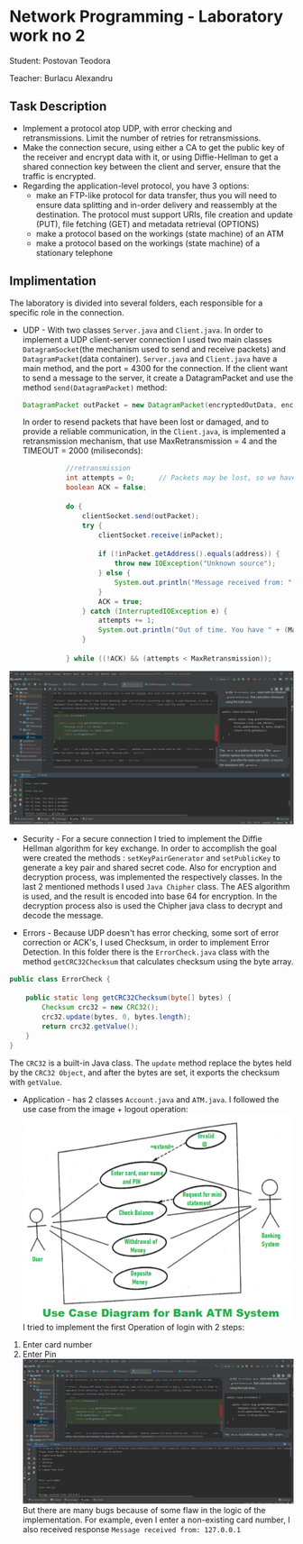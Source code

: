 # Network Programming - Laboratory work no 2

Student: Postovan Teodora

Teacher: Burlacu Alexandru

## Task Description
 * Implement a protocol atop UDP, with error checking and retransmissions. Limit the number of retries for retransmissions.
 * Make the connection secure, using either a CA to get the public key of the receiver and encrypt data with it, or using 
   Diffie-Hellman to get a shared connection key between the client and server, ensure that the traffic is encrypted.
 * Regarding the application-level protocol, you have 3 options:
   - make an FTP-like protocol for data transfer, thus you will need to ensure data splitting and in-order delivery and 
   reassembly at the destination. The protocol must support URIs, file creation and update (PUT), file fetching (GET) and 
   metadata retrieval (OPTIONS)
   - make a protocol based on the workings (state machine) of an ATM
   - make a protocol based on the workings (state machine) of a stationary telephone
   
## Implimentation

The laboratory is divided into several folders, each responsible for a specific role in the connection.

 * UDP - 
    With two classes ```Server.java``` and ```Client.java```. In order to implement a UDP client-server connection I used 
    two main classes ```DatagramSocket```(the mechanism used to send and receive packets) and ```DatagramPacket```(data container).
    ```Server.java``` and ```Client.java``` have a main method, and the port = 4300 for the connection. If the client want 
    to send a message to the server,
    it create a DatagramPacket and use the method ```send(DatagramPacket)``` method:
    ```java
   DatagramPacket outPacket = new DatagramPacket(encryptedOutData, encryptedOutData.length, address, port);
    ```
   In order to resend packets that have been lost or damaged, and to provide a reliable communication, in the ```Client.java```,
   is implemented a retransmission mechanism, that use MaxRetransmission = 4 and the TIMEOUT = 2000 (miliseconds):
   
  ```java
                //retransmission
                int attempts = 0;      // Packets may be lost, so we have to keep trying send data
                boolean ACK = false;

                do {
                    clientSocket.send(outPacket);
                    try {
                        clientSocket.receive(inPacket);

                        if (!inPacket.getAddress().equals(address)) {
                            throw new IOException("Unknown source");
                        } else {
                            System.out.println("Message received from: " + outPacket.getAddress().getHostAddress());
                        }
                        ACK = true;
                    } catch (InterruptedIOException e) {
                        attempts += 1;
                        System.out.println("Out of time. You have " + (MaxRetransmission - attempts) + " attempts");
                    }

                } while ((!ACK) && (attempts < MaxRetransmission));
  ```

![Retransmission](Screenshot_3.png)

* Security -  For a secure connection I tried to implement the Diffie Hellman algorithm for key exchange. In order to 
accomplish the goal were created the methods : ```setKeyPairGenerator``` and ```setPublicKey``` to generate a key pair 
and shared secret code. Also for encryption and decryption process,  was implemented the respectively classes. In the 
last 2 mentioned methods I used ```Java Chipher``` class. The AES algorithm is used, and the result is encoded into base
64 for encryption. In the decryption process also is used the Chipher java class to decrypt and decode the message.

* Errors - Because UDP doesn't has error checking, some sort of error correction or ACK's, I used Checksum, in order to 
implement Error Detection. In this folder there is the ```ErrorCheck.java``` class with the method ```getCRC32Checksum```
that calculates checksum using the byte array.
```java
public class ErrorCheck {

    public static long getCRC32Checksum(byte[] bytes) {
        Checksum crc32 = new CRC32();
        crc32.update(bytes, 0, bytes.length);
        return crc32.getValue();
    }
}
```
The ```CRC32``` is a built-in Java class. The ```update``` method replace the bytes held by the ```CRC32 Object```, and
after the bytes are set, it exports the checksum with ```getValue```.

* Application - has 2 classes ```Account.java``` and ```ATM.java```.
I followed the use case from the image + logout operation: 
![UseCase](Screenshot_1.png)
I tried to implement the first Operation of login with 2 steps:
1. Enter card number
2. Enter Pin
![Login](Screenshot_2.png)
But there are many bugs because of some flaw in the logic of the implementation. For example, even I enter a non-existing
card number, I also received response ```Message received from: 127.0.0.1```